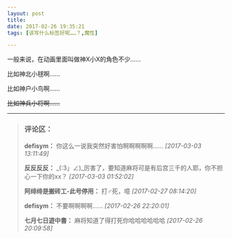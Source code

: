 ```yaml
---
layout: post
title: 
date: 2017-02-26 19:35:21
tags: [该写什么标签好呢……？,魔性]

---
```

一般来说，在动画里面叫做神X小X的角色不少……

比如神北小毬啊……

比如神户小鸟啊……

<span style="text-decoration:line-through;">比如神兵小将啊……</span>

---
> ### 评论区：
>**defisym：** 你这么一说我突然好害怕啊啊啊啊啊……  *[2017-03-03 13:11:49]*
>
>**反反反反：** _(:3」∠)_厉害了，要知道麻将可是有后宫三千的人耶，你不担心一下你的xx？  *[2017-03-03 01:52:02]*
>
>**阿绯绯是搬砖工-此号停用：** 打♂死，噫  *[2017-02-27 08:14:20]*
>
>**defisym：** 不要啊啊啊啊……  *[2017-02-26 22:20:01]*
>
>**七月七日遊中書：** 麻将知道了得打死你哈哈哈哈哈哈  *[2017-02-26 20:09:58]*
>
>